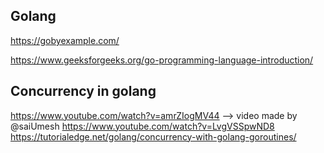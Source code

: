 ## Golang

https://gobyexample.com/

https://www.geeksforgeeks.org/go-programming-language-introduction/

## Concurrency in golang
https://www.youtube.com/watch?v=amrZIogMV44 --> video made by @saiUmesh
https://www.youtube.com/watch?v=LvgVSSpwND8
https://tutorialedge.net/golang/concurrency-with-golang-goroutines/
